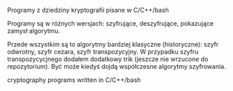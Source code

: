 Programy z dziedziny kryptografii pisane w C/C++/bash

Programy są w różnych wersjach: szyfrujące, deszyfrujące, pokazujące zamysł algorytmu.

Przede wszystkim są to algorytmy bardziej klasyczne (historyczne): szyfr odwrotny, szyfr cezara,
szyfr transpozycyjny. W przypadku szyfru transpozycycjnego dodałem dodatkowy trik (jeszcze nie wrzucone do
repozytorium). Być może kiedyś dojdą współczesne algorytmy szyfrowania.

cryptography programs written in C/C++/bash
